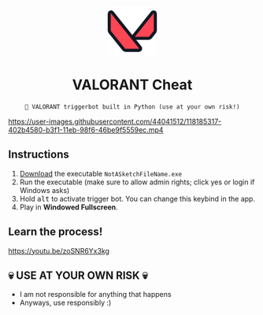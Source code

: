 <div align=center>
  
  <img src="./images/valorantLogo.png" width=100>
  
  # VALORANT Cheat
  ```
  💎 VALORANT triggerbot built in Python (use at your own risk!)
  ```
  
</div>

https://user-images.githubusercontent.com/44041512/118185317-402b4580-b3f1-11eb-98f6-46be9f5559ec.mp4

## Instructions
1. [Download](https://github.com/b0kch01/valorant-cheat/releases/latest) the executable `NotASketchFileName.exe`
2. Run the executable (make sure to allow admin rights; click yes or login if Windows asks)
3. Hold <kbd>alt</kbd> to activate trigger bot. You can change this keybind in the app.
4. Play in **Windowed Fullscreen**.

## Learn the process!
https://youtu.be/zoSNR6Yx3kg

## 💀 USE AT YOUR OWN RISK 💀
- I am not responsible for anything that happens
- Anyways, use responsibly :)
